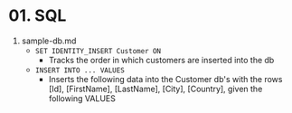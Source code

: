 # 01. SQL
1. sample-db.md
    - `SET IDENTITY_INSERT Customer ON`
        + Tracks the order in which customers are inserted into the db
    - `INSERT INTO ... VALUES`
        + Inserts the following data into the Customer db's with the rows
          [Id], [FirstName], [LastName], [City], [Country], given the
          following VALUES

